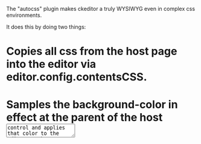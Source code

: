The "autocss" plugin makes ckeditor a truly WYSIWYG even in complex css environments.

It does this by doing two things:
# Copies all css from the host page into the editor via editor.config.contentsCSS.
# Samples the background-color in effect at the parent of the host <textarea> control and applies that color to the editor so that you get appropriate background color for even better WYSIWYG.

This plugin has jQuery included inline; if your site already uses jQuery, you could save room by removing it. Or someone could optimize out the parts that we need (just a selector for all included css and a cross-browser getComputedStyle).

